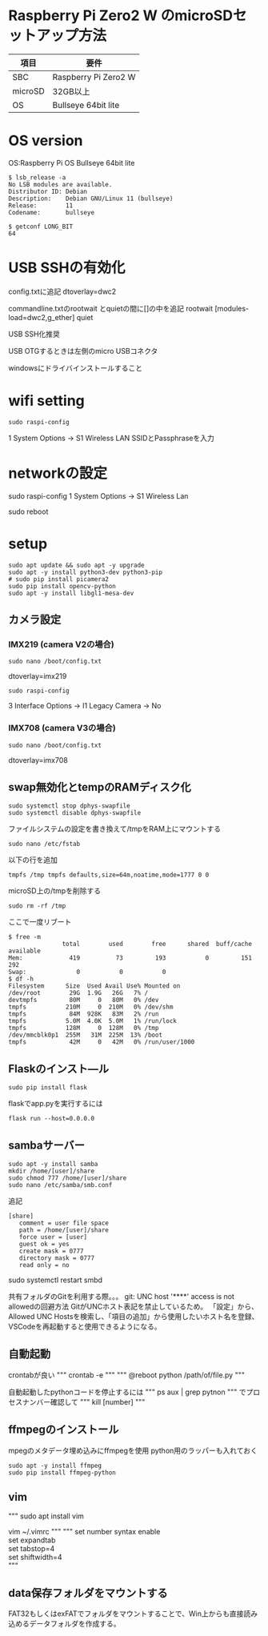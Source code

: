 # Raspberry Pi Zero2 W のmicroSDセットアップ方法

|項目|要件|
|-|-|
|SBC|Raspberry Pi Zero2 W|
|microSD|32GB以上|
|OS|Bullseye 64bit lite|

# OS version
OS:Raspberry Pi OS Bullseye 64bit lite

```
$ lsb_release -a
No LSB modules are available.
Distributor ID: Debian
Description:    Debian GNU/Linux 11 (bullseye)
Release:        11
Codename:       bullseye

$ getconf LONG_BIT
64
```

# USB SSHの有効化
config.txtに追記
dtoverlay=dwc2

commandline.txtのrootwait とquietの間に[]の中を追記
rootwait [modules-load=dwc2,g_ether] quiet

USB SSH化推奨

USB OTGするときは左側のmicro USBコネクタ

windowsにドライバインストールすること

# wifi setting
```
sudo raspi-config
```
1 System Options -> S1 Wireless LAN
SSIDとPassphraseを入力

# networkの設定
sudo raspi-config
 1 System Options -> S1 Wireless Lan

sudo reboot


# setup
```
sudo apt update && sudo apt -y upgrade
sudo apt -y install python3-dev python3-pip
# sudo pip install picamera2
sudo pip install opencv-python
sudo apt -y install libgl1-mesa-dev
```


## カメラ設定
### IMX219 (camera V2の場合)
```
sudo nano /boot/config.txt
```

dtoverlay=imx219

```
sudo raspi-config
```
3 Interface Options -> I1 Legacy Camera -> No


### IMX708 (camera V3の場合)

```
sudo nano /boot/config.txt
```

dtoverlay=imx708


## swap無効化とtempのRAMディスク化
```
sudo systemctl stop dphys-swapfile
sudo systemctl disable dphys-swapfile
```
ファイルシステムの設定を書き換えて/tmpをRAM上にマウントする
```
sudo nano /etc/fstab
```
以下の行を追加
```
tmpfs /tmp tmpfs defaults,size=64m,noatime,mode=1777 0 0
```
microSD上の/tmpを削除する
```
sudo rm -rf /tmp
```
ここで一度リブート
```
$ free -m
               total        used        free      shared  buff/cache   available
Mem:             419          73         193           0         151         292
Swap:              0           0           0
$ df -h
Filesystem      Size  Used Avail Use% Mounted on
/dev/root        29G  1.9G   26G   7% /
devtmpfs         80M     0   80M   0% /dev
tmpfs           210M     0  210M   0% /dev/shm
tmpfs            84M  928K   83M   2% /run
tmpfs           5.0M  4.0K  5.0M   1% /run/lock
tmpfs           128M     0  128M   0% /tmp
/dev/mmcblk0p1  255M   31M  225M  13% /boot
tmpfs            42M     0   42M   0% /run/user/1000
```
## Flaskのインスト―ル
```
sudo pip install flask
```
flaskでapp.pyを実行するには
```
flask run --host=0.0.0.0
```

## sambaサーバー
```
sudo apt -y install samba
mkdir /home/[user]/share
sudo chmod 777 /home/[user]/share
sudo nano /etc/samba/smb.conf
```
追記
```
[share]
   comment = user file space
   path = /home/[user]/share
   force user = [user]
   guest ok = yes
   create mask = 0777
   directory mask = 0777
   read only = no

```
sudo systemctl restart smbd

共有フォルダのGitを利用する際。。。
git: UNC host '****' access is not allowedの回避方法
GitがUNCホスト表記を禁止しているため。
「設定」から、Allowed UNC Hostsを検索し、「項目の追加」から使用したいホスト名を登録、VSCodeを再起動すると使用できるようになる。

## 自動起動
crontabが良い
"""
crontab -e
"""
"""
@reboot python /path/of/file.py
"""

自動起動したpythonコードを停止するには
"""
ps aux | grep pytnon
"""
でプロセスナンバー確認して
"""
kill [number]
"""


## ffmpegのインストール
mpegのメタデータ埋め込みにffmpegを使用
python用のラッパーも入れておく
```
sudo apt -y install ffmpeg
sudo pip install ffmpeg-python
```

## vim
"""
sudo apt install vim

vim ~/.vimrc
"""
"""
set number
syntax enable  
set expandtab  
set tabstop=4  
set shiftwidth=4  
"""
## data保存フォルダをマウントする
FAT32もしくはexFATでフォルダをマウントすることで、Win上からも直接読み込めるデータフォルダを作成する。
